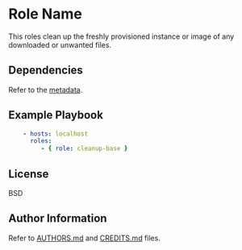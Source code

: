 Role Name
=========

This roles clean up the freshly provisioned instance or image of any downloaded
or unwanted files.

Dependencies
------------

Refer to the [metadata](meta/main.yml).

Example Playbook
----------------

```yaml
    - hosts: localhost
      roles:
         - { role: cleanup-base }
```

License
-------

BSD

Author Information
------------------

Refer to [AUTHORS.md](../../../AUTHORS.md) and [CREDITS.md](../../../CREDITS.md) files.
